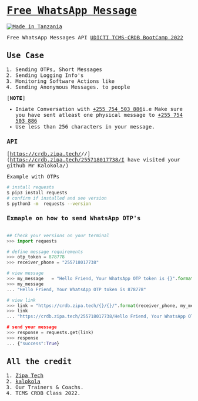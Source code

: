 <samp>

# [Free WhatsApp Message](https://pypi.org/project/heyoo/)

[![Made in Tanzania](https://img.shields.io/badge/made%20in-tanzania-008751.svg?style=flat-square)](https://github.com/Tanzania-Developers-Community/made-in-tanzania)

Free WhatsApp Messages API [UDICTI TCMS-CRDB BootCamp 2022](https://udicti.udsm.ac.tz/)


## Use Case

1. Sending OTPs, Short Messages
2. Sending Logging Info's
3. Monitoring Software Actions like 
4. Sending Anonymous Messages. to people


[**NOTE**]

- Iniate Conversation with [+255 754 503 886](ghttps://wa.me/255754503886/)i.e Make sure you have sent atleast one physical message to [+255 754 503 886](ghttps://wa.me/255754503886/)
- Use less than 256 characters in your message.


### API
[https://crdb.zipa.tech/<receiver-phone>/<your-message>/](https://crdb.zipa.tech/255718017738/I have visited your github Mr Kalokola/)

Example with OTPs
```bash
# install requests
$ pip3 install requests
# confirm if installed and see version
$ python3 -m  requests --version
```

### Exmaple on how to send WhatsApp OTP's
```python

## Check your versions on your terminal
>>> import requests

# define message requirements
>>> otp_token = 878778
>>> receiver_phone = "255718017738"

# view message
>>> my_message   = "Hello Friend, Your WhatsApp OTP token is {}".format(otp_token)
>>> my_message
... "Hello Friend, Your WhatsApp OTP token is 878778"

# view link
>>> link = "https://crdb.zipa.tech/{}/{}/".format(receiver_phone, my_message)
>>> link
... "https://crdb.zipa.tech/255718017738/Hello Friend, Your WhatsApp OTP token is 878778

# send your message
>>> response = requests.get(link)
>>> response
... {"success":True}
```

## All the credit

1. [Zipa Tech](https://github.com/zipa-tech)
2. [kalokola](https://github.com/kalokola)
3. Our Trainers & Coachs.
4. TCMS CRDB Class 2022.
</samp>
